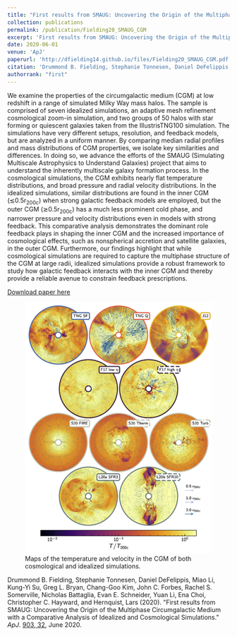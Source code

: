 ```yaml
---
title: "First results from SMAUG: Uncovering the Origin of the Multiphase Circumgalactic Medium with a Comparative Analysis of Idealized and Cosmological Simulations"
collection: publications
permalink: /publication/Fielding20_SMAUG_CGM
excerpt: 'First results from SMAUG: Uncovering the Origin of the Multiphase Circumgalactic Medium with a Comparative Analysis of Idealized and Cosmological Simulations.'
date: 2020-06-01
venue: 'ApJ'
paperurl: 'http://dfielding14.github.io/files/Fielding20_SMAUG_CGM.pdf'
citation: 'Drummond B. Fielding, Stephanie Tonnesen, Daniel DeFelippis,  Miao Li,  Kung-Yi Su, Greg L. Bryan, Chang-Goo Kim, John C. Forbes, Rachel S. Somerville, Nicholas Battaglia, Evan E. Schneider, Yuan Li, Ena Choi, Christopher C. Hayward, and Hernquist, Lars (2020). &quot;First results from SMAUG: Uncovering the Origin of the Multiphase Circumgalactic Medium with a Comparative Analysis of Idealized and Cosmological Simulations.&quot; <i>ApJ</i>. June 2020.'
authorrank: "first"
---
```

We examine the properties of the circumgalactic medium (CGM) at low redshift in a range of simulated Milky Way mass halos. The sample is comprised of seven idealized simulations, an adaptive mesh refinement cosmological zoom-in simulation, and two groups of 50 halos with star forming or quiescent galaxies taken from the IllustrisTNG100 simulation. The simulations have very different setups, resolution, and feedback models, but are analyzed in a uniform manner. By comparing median radial profiles and mass distributions of CGM properties, we isolate key similarities and differences. In doing so, we advance the efforts of the SMAUG (Simulating Multiscale Astrophysics to Understand Galaxies) project that aims to understand the inherently multiscale galaxy formation process. In the cosmological simulations, the CGM exhibits nearly flat temperature distributions, and broad pressure and radial velocity distributions. In the idealized simulations, similar distributions are found in the inner CGM (≲0.5r<sub>200c</sub>) when strong galactic feedback models are employed, but the outer CGM (≳0.5r<sub>200c</sub>) has a much less prominent cold phase, and narrower pressure and velocity distributions even in models with strong feedback. This comparative analysis demonstrates the dominant role feedback plays in shaping the inner CGM and the increased importance of cosmological effects, such as nonspherical accretion and satellite galaxies, in the outer CGM. Furthermore, our findings highlight that while cosmological simulations are required to capture the multiphase structure of the CGM at large radii, idealized simulations provide a robust framework to study how galactic feedback interacts with the inner CGM and thereby provide a reliable avenue to constrain feedback prescriptions.

[Download paper here](http://dfielding14.github.io/files/Fielding20_SMAUG_CGM.pdf)

<figure>
  <img src="/images/maps_Fielding2020_SMAUG_CGM.png" alt="">
  <figcaption>Maps of the temperature and velocity in the CGM of both cosmological and idealized simulations.</figcaption>
</figure> 


Drummond B. Fielding, Stephanie Tonnesen, Daniel DeFelippis,  Miao Li,  Kung-Yi Su, Greg L. Bryan, Chang-Goo Kim, John C. Forbes, Rachel S. Somerville, Nicholas Battaglia, Evan E. Schneider, Yuan Li, Ena Choi, Christopher C. Hayward, and Hernquist, Lars (2020). &quot;First results from SMAUG: Uncovering the Origin of the Multiphase Circumgalactic Medium with a Comparative Analysis of Idealized and Cosmological Simulations.&quot; <i>ApJ</i>. [903, 32](https://ui.adsabs.harvard.edu/abs/2020arXiv200616316F/abstract), June 2020.